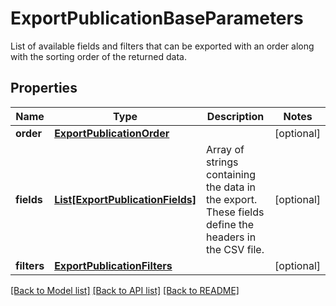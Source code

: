 # ExportPublicationBaseParameters

List of available fields and filters that can be exported with an order along with the sorting order of the returned data.

## Properties
Name | Type | Description | Notes
------------ | ------------- | ------------- | -------------
**order** | [**ExportPublicationOrder**](ExportPublicationOrder.md) |  | [optional] 
**fields** | [**List[ExportPublicationFields]**](ExportPublicationFields.md) | Array of strings containing the data in the export. These fields define the headers in the CSV file. | [optional] 
**filters** | [**ExportPublicationFilters**](ExportPublicationFilters.md) |  | [optional] 

[[Back to Model list]](../README.md#documentation-for-models) [[Back to API list]](../README.md#documentation-for-api-endpoints) [[Back to README]](../README.md)


